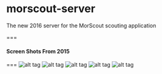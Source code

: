 # morscout-server
The new 2016 server for the MorScout scouting application

===
#### Screen Shots From 2015
===
![alt tag](http://team1515.org/morscout/img/screenshot1.png)
![alt tag](http://team1515.org/morscout/img/screenshot2.png)
![alt tag](http://team1515.org/morscout/img/screenshot3.png)
![alt tag](http://team1515.org/morscout/img/screenshot4.png)
![alt tag](http://team1515.org/morscout/img/screenshot5.png)
